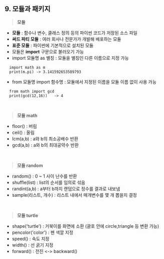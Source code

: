 ## 9. 모듈과 패키지

> **모듈**
- **모듈** : 함수나 변수, 클래스 정의 등의 파이썬 코드가 저장된 소스 파일
- **써드 파티 모듈** : 여러 회사나 전문가가 개발해 배포하는 모듈
- **표준 모듈** : 파이썬에 기본적으로 설치된 모듈
- 모듈은 **import** 구문으로 불러오기 가능
- import 모듈명 as 별칭 : 모듈을 별칭인 다른 이름으로 지정 가능

>
      import math as m
      print(m.pi) -> 3.141592653589793
 
- from 모듈명 import 함수명 : 모듈에서 지정된 이름을 모듈 이름 없이 사용 가능
>
      from math import gcd
      print(gcd(12,16))   -> 4

<br>

> **모듈 math**
- floor() : 버림
- ceil() : 올림
- lcm(a,b) : a와 b의 최소공배수 반환
- gcd(a,b) : a와 b의 최대공약수 반환
<br>

> **모듈 random**
- random() : 0 ~ 1 사이 난수를 반환
- shuffle(list) : list의 순서를 임의로 섞음
- randint(a,b) : a부터 b까지 랜덤으로 정수를 결과로 내보냄
- sample(리스트, 개수) : 리스트 내에서 매개변수를 몇 개 뽑을지 결정
<br> 

> **모듈 turtle**
- shape('turtle') : 거북이를 화면에 소환 (괄호 안에 circle,triangle 등 변환 가능)
- pencolor('color') : 펜 색깔 지정
- speed() : 속도 지정
- width() : 선 굵기 지정
- forward() : 전진    <-> backward() 
